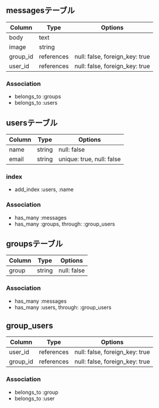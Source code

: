 ## messagesテーブル

|Column|Type|Options|
|------|----|-------|
|body|text|
|image|string|
|group_id|references|null: false, foreign_key: true|
|user_id|references|null: false, foreign_key: true|

### Association
- belongs_to :groups
- belongs_to :users


## usersテーブル

|Column|Type|Options|
|------|----|-------|
|name|string|null: false|
|email|string|unique: true, null: false|

### index
- add_index :users, :name

### Association
- has_many :messages
- has_many :groups, through: :group_users

## groupsテーブル

|Column|Type|Options|
|------|----|-------|
|group|string|null: false|

### Association
- has_many :messages
- has_many :users, through: :group_users

## group_users

|Column|Type|Options|
|------|----|-------|
|user_id|references|null: false, foreign_key: true|
|group_id|references|null: false, foreign_key: true|

### Association
- belongs_to :group
- belongs_to :user
